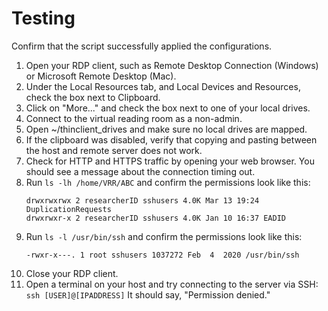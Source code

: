 # Testing

Confirm that the script successfully applied the configurations.

1. Open your RDP client, such as Remote Desktop Connection (Windows) or Microsoft Remote Desktop (Mac).
1. Under the Local Resources tab, and Local Devices and Resources, check the box next to Clipboard.
1. Click on "More..." and check the box next to one of your local drives.
1. Connect to the virtual reading room as a non-admin.
1. Open ~/thinclient_drives and make sure no local drives are mapped.
1. If the clipboard was disabled, verify that copying and pasting between the host and remote server does not work.
1. Check for HTTP and HTTPS traffic by opening your web browser. You should see a message about the connection timing out.
1. Run `ls -lh /home/VRR/ABC` and confirm the permissions look like this:
    ```
    drwxrwxrwx 2 researcherID sshusers 4.0K Mar 13 19:24 DuplicationRequests
    drwxrwxr-x 2 researcherID sshusers 4.0K Jan 10 16:37 EADID
    ```
1. Run `ls -l /usr/bin/ssh` and confirm the permissions look like this:
    ```
    -rwxr-x---. 1 root sshusers 1037272 Feb  4  2020 /usr/bin/ssh
    ```
1. Close your RDP client.
1. Open a terminal on your host and try connecting to the server via SSH: `ssh [USER]@[IPADDRESS]` It should say, "Permission denied."